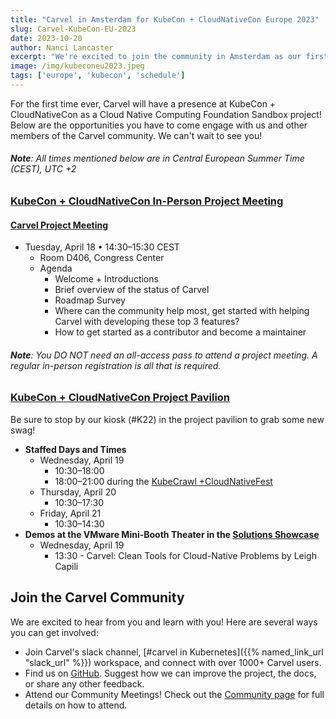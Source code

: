 ```yaml
---
title: "Carvel in Amsterdam for KubeCon + CloudNativeCon Europe 2023"
slug: Carvel-KubeCon-EU-2023
date: 2023-10-20
author: Nanci Lancaster
excerpt: "We're excited to join the community in Amsterdam as our first ever full appearance as a Cloud Native Computing Foundation Sandbox project! Read all about where you can find us next week."
image: /img/kubeconeu2023.jpeg
tags: ['europe', 'kubecon', 'schedule']
---
```

For the first time ever, Carvel will have a presence at KubeCon + CloudNativeCon as a Cloud Native Computing Foundation Sandbox project! Below are the opportunities you have to come engage with us and other members of the Carvel community. We can't wait to see you!

###### **Note**: All times mentioned below are in Central European Summer Time (CEST), UTC +2

### [KubeCon + CloudNativeCon In-Person Project Meeting](https://events.linuxfoundation.org/kubecon-cloudnativecon-europe/program/project-engagement/#in-person-project-meetings)

#### [Carvel Project Meeting](https://sched.co/1JWTN)
- Tuesday, April 18 • 14:30–15:30 CEST
    - Room D406, Congress Center
    - Agenda
        - Welcome + Introductions
        - Brief overview of the status of Carvel
        - Roadmap Survey
        - Where can the community help most, get started with helping Carvel with developing these top 3 features?
        - How to get started as a contributor and become a maintainer

###### **Note**: You DO NOT need an all-access pass to attend a project meeting. A regular in-person registration is all that is required.

### [KubeCon + CloudNativeCon Project Pavilion](https://events.linuxfoundation.org/kubecon-cloudnativecon-europe/program/project-engagement/#project-pavilion)
Be sure to stop by our kiosk (#K22) in the project pavilion to grab some new swag!
- **Staffed Days and Times**
    - Wednesday, April 19
        - 10:30–18:00
        - 18:00–21:00 during the [KubeCrawl +CloudNativeFest](https://sched.co/1IEtY)
    - Thursday, April 20
        - 10:30–17:30 
    - Friday, April 21
        - 10:30–14:30
- **Demos at the VMware Mini-Booth Theater in the [Solutions Showcase](https://kccnceu2023.sched.com/overview/type/Solutions+Showcase)**
    - Wednesday, April 19
        - 13:30 - Carvel: Clean Tools for Cloud-Native Problems by Leigh Capili

## Join the Carvel Community
We are excited to hear from you and learn with you! Here are several ways you can get involved:
* Join Carvel's slack channel, [#carvel in Kubernetes]({{% named_link_url "slack_url" %}}) workspace, and connect with over 1000+ Carvel users.
* Find us on [GitHub](https://github.com/carvel-dev/). Suggest how we can improve the project, the docs, or share any other feedback.
* Attend our Community Meetings! Check out the [Community page](/community/) for full details on how to attend.
